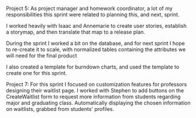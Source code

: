 Project 5:
As project manager and homework coordinator, a lot of my responsibilities this sprint were related to planning this, and next, sprint.

I worked heavily with Isaac and Annemarie to create user stories, establish a storymap, and then translate that map to a release plan.

During the sprint I worked a bit on the database, and for next sprint I hope to re-create it to scale, with normalized tables containing the attributes we will need for the final product

I also created a template for burndown charts, and used the template to create one for this sprint.

Project 7:
For this sprint I focused on customization features for professors designing their waitlist page. I worked with Stephen to add buttons on the CreateWaitlist form to request more information from students regarding major and graduating class. Automatically displaying the chosen information on waitlists, grabbed from students' profiles.